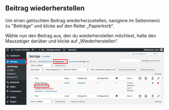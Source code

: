 ## Beitrag wiederherstellen

Um einen gelöschten Beitrag wiederherzustellen, navigiere im Seitenmenü zu "Beiträge" und klicke auf den Reiter „Papierkorb“.

Wähle nun den Beitrag aus, den du wiederherstellen möchtest, halte den Mauszeiger darüber und klicke auf „Wiederherstellen“.

![image](./assets/restore.jpg)
